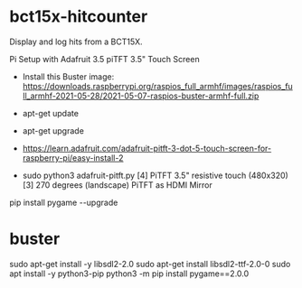 # bct15x-hitcounter
Display and log hits from a BCT15X.

Pi Setup with Adafruit 3.5 piTFT 3.5" Touch Screen

- Install this Buster image: 
  https://downloads.raspberrypi.org/raspios_full_armhf/images/raspios_full_armhf-2021-05-28/2021-05-07-raspios-buster-armhf-full.zip
- apt-get update
- apt-get upgrade

- https://learn.adafruit.com/adafruit-pitft-3-dot-5-touch-screen-for-raspberry-pi/easy-install-2
- sudo python3 adafruit-pitft.py
  [4] PiTFT 3.5" resistive touch (480x320)
  [3] 270 degrees (landscape)
  PiTFT as HDMI Mirror

pip install pygame --upgrade



# buster
  sudo apt-get install -y libsdl2-2.0
  sudo apt-get install libsdl2-ttf-2.0-0
  sudo apt install -y python3-pip
  python3 -m pip install pygame==2.0.0

